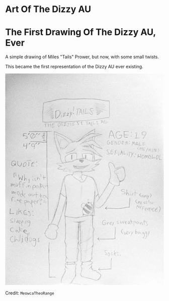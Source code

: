 # Art Of The Dizzy AU

# The First Drawing Of The Dizzy AU, Ever
A simple drawing of Miles "Tails" Prower, but now, with some small twists.

This became the first representation of the Dizzy AU ever existing.

![](/art/images/PXL_20220503_054644319-01.jpeg)

Credit: `MeowcaTheoRange`

